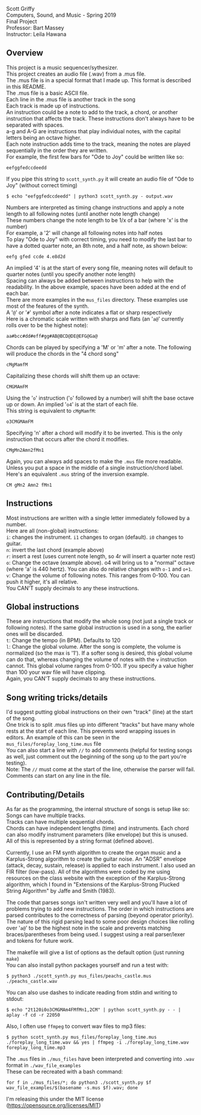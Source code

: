 Scott Griffy  
Computers, Sound, and Music - Spring 2019  
Final Project  
Professor: Bart Massey  
Instructor: Leila Hawana  
  
## Overview ##
This project is a music sequencer/sythesizer.  
This project creates an audio file (.wav) from a .mus file.  
The .mus file is in a special format that I made up. This format is described in this README.  
The .mus file is a basic ASCII file.  
Each line in the .mus file is another track in the song  
Each track is made up of instructions.  
An instruction could be a note to add to the track, a chord, or another instruction that affects the track. These instructions don't always have to be separated with spaces.  
a-g and A-G are instructions that play individual notes, with the capital letters being an octave higher.  
Each note instruction adds time to the track, meaning the notes are played sequentially in the order they are written.  
For example, the first few bars for "Ode to Joy" could be written like so:  

    eefggfedccdeedd

If you pipe this string to `scott_synth.py` it will create an audio file of "Ode to Joy" (without correct timing)  

    $ echo "eefggfedccdeedd" | python3 scott_synth.py - output.wav

Numbers are interpreted as timing change instructions and apply a note length to all following notes (until another note length change)  
These numbers change the note length to be 1/x of a bar (where 'x' is the number)  
For example, a '2' will change all following notes into half notes  
To play "Ode to Joy" with correct timing, you need to modify the last bar to have a dotted quarter note, an 8th note, and a half note, as shown below:  

    eefg gfed ccde 4.e8d2d

An implied '4' is at the start of every song file, meaning notes will default to quarter notes (until you specify another note length)  
Spacing can always be added between instructions to help with the readability. In the above example, spaces have been added at the end of each bar.  
There are more examples in the `mus_files` directory. These examples use most of the features of the synth.  
A '`@`' or '`#`' symbol after a note indicates a flat or sharp respectively  
Here is a chromatic scale written with sharps and flats (an '`a@`' currently rolls over to be the highest note):  

    aa#bcc#dd#eff#gg#AB@BCD@DE@EFG@Ga@

Chords can be played by specifying a 'M' or 'm' after a note. The following will produce the chords in the "4 chord song"  

    cMgMamfM

Capitalizing these chords will shift them up an octave:  

    CMGMAmFM

Using the '`o`' instruction ('`o`' followed by a number) will shift the base octave up or down. An implied '`o4`' is at the start of each file.  
This string is equivalent to `cMgMamfM`:  

    o3CMGMAmFM

Specifying 'n' after a chord will modify it to be inverted. This is the only instruction that occurs after the chord it modifies.  

    CMgMn2Amn2fMn1

Again, you can always add spaces to make the `.mus` file more readable. Unless you put a space in the middle of a single instruction/chord label.  
Here's an equivalent `.mus` string of the inversion example.  

    CM gMn2 Amn2 fMn1

## Instructions ##
Most instructions are written with a single letter immediately followed by a number.  
Here are all (non-global) instructions:  
`i`: changes the instrument. `i1` changes to organ (default). `i0` changes to guitar.  
`n`: invert the last chord (example above)  
`r`: insert a rest (uses current note length, so 4r will insert a quarter note rest)  
`o`: Change the octave (example above). o4 will bring us to a "normal" octave (where 'a' is 440 hertz). You can also do relative changes with `o-1` and `o+1`.  
`v`: Change the volume of following notes. This ranges from 0-100. You can push it higher, it's all relative.  
You CAN'T supply decimals to any these instructions.  
## Global instructions ##
These are instructions that modify the whole song (not just a single track or following notes). If the same global instruction is used in a song, the earlier ones will be discarded.  
`t`: Change the tempo (in BPM). Defaults to 120  
`l`: Change the global volume. After the song is complete, the volume is normalized (so the max is '1'). If a softer song is desired, this global volume can do that, whereas changing the volume of notes with the `v` instruction cannot. This global volume ranges from 0-100. If you specify a value higher than 100 your wav file will have clipping.  
Again, you CAN'T supply decimals to any these instructions.  

## Song writing tricks/details ##
I'd suggest putting global instructions on their own "track" (line) at the start of the song.  
One trick is to split .mus files up into different "tracks" but have many whole rests at the start of each line. This prevents word wrapping issues in editors. An example of this can be seen in the `mus_files/foreplay_long_time.mus` file  
You can also start a line with `//` to add comments (helpful for testing songs as well, just comment out the beginning of the song up to the part you're testing).  
Note: The `//` must come at the start of the line, otherwise the parser will fail. Comments can start on any line in the file.  

## Contributing/Details ##
As far as the programming, the internal structure of songs is setup like so:  
Songs can have multiple tracks.  
Tracks can have multiple sequential chords.  
Chords can have independent lengths (time) and instruments. Each chord can also modify instrument parameters (like envelope) but this is unused.  
All of this is represented by a string format (defined above).  

Currently, I use an FM synth algorithm to create the organ music and a Karplus-Strong algorithm to create the guitar noise. An "ADSR" envelope (attack, decay, sustain, release) is applied to each instrument. I also used an FIR filter (low-pass). All of the algorithms were coded by me using resources on the class website with the exception of the Karplus-Strong algorithm, which I found in "Extensions of the Karplus-Strong Plucked String Algorithm" by Jaffe and Smith (1983).

The code that parses songs isn't written very well and you'll have a lot of problems trying to add new instructions. The order in which instructions are parsed contributes to the correctness of parsing (beyond operator priority). The nature of this rigid parsing lead to some poor design choices like rolling over '`a@`' to be the highest note in the scale and prevents matching braces/parentheses from being used. I suggest using a real parser/lexer and tokens for future work.  

The makefile will give a list of options as the default option (just running `make`)  
You can also install python packages yourself and run a test with:  

    $ python3 ./scott_synth.py mus_files/peachs_castle.mus ./peachs_castle.wav

You can also use dashes to indicate reading from stdin and writing to stdout:

    $ echo "2t120i0o3CMGMAm4FMfMn1,2CM" | python scott_synth.py - - | aplay -f cd -r 22050

Also, I often use `ffmpeg` to convert wav files to mp3 files:

    $ python scott_synth.py mus_files/foreplay_long_time.mus ./foreplay_long_time.wav && yes | ffmpeg -i ./foreplay_long_time.wav foreplay_long_time.mp3

The `.mus` files in `./mus_files` have been interpreted and converting into `.wav` format in `./wav_file_examples`  
These can be recreated with a bash command:  

    for f in ./mus_files/*; do python3 ./scott_synth.py $f wav_file_examples/$(basename -s.mus $f).wav; done

I'm releasing this under the MIT license (https://opensource.org/licenses/MIT)
